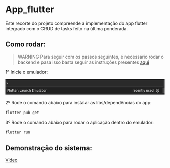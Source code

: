 # App_flutter

Este recorte do projeto compreende a implementação do app flutter integrado com o CRUD de tasks feito na última ponderada.

## Como rodar:

> WARNING
> Para seguir com os passos seguintes, é necessário rodar o backend e pasa isso basta seguir as instruções presentes [aqui](https://github.com/henriquemarlon/m10-p1/tree/main/async#readme)

1º Inicie o emulador:

![image](image.png)

2º Rode o comando abaixo para instalar as libs/dependências do app:

```bash
flutter pub get
```

3º Rode o comando abaixo para rodar o aplicação dentro do emulador:

```bash
flutter run
```

## Demonstração do sistema:

[Video](https://drive.google.com/file/d/10YGTVitHTqBTlDUEgQq0LQTiZUzhBAhN/view?usp=sharing)